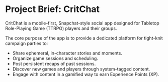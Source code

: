 # Project Brief: CritChat

CritChat is a mobile-first, Snapchat-style social app designed for Tabletop Role-Playing Game (TTRPG) players and their groups.

The core purpose of the app is to provide a dedicated platform for tight-knit campaign parties to:
- Share ephemeral, in-character stories and moments.
- Organize game sessions and scheduling.
- Post persistent recaps of past sessions.
- Discover new games and players through system-tagged content.
- Engage with content in a gamified way to earn Experience Points (XP). 
